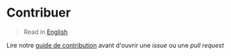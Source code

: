 # Contribuer

> Read in [English](/docs/CONTRIBUTING.md)

Lire notre
[guide de contribution](https://github.com/logisparte/meta/blob/master/docs/fr/guide-de-contribution.md)
avant d'ouvrir une _issue_ ou une _pull request_

